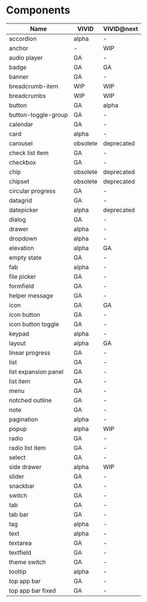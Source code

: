 # Components

<!-- Statuses can be GA | alpha | WIP | backlog | deprecated | obsolete -->

| Name                 | VIVID    | VIVID@next |
| -------------------- | -------- | ---------- |
| accordion            | alpha    | \-         |
| anchor               | \-       | WIP        |
| audio player         | GA       | \-         |
| badge                | GA       | GA         |
| banner               | GA       | \-         |
| breadcrumb-item      | WIP      | WIP        |
| breadcrumbs          | WIP      | WIP        |
| button               | GA       | alpha      |
| button-toggle-group  | GA       | \-         |
| calendar             | GA       | \-         |
| card                 | alpha    | \-         |
| carousel             | obsolete | deprecated |
| check list item      | GA       | \-         |
| checkbox             | GA       | \-         |
| chip                 | obsolete | deprecated |
| chipset              | obsolete | deprecated |
| circular progress    | GA       | \-         |
| datagrid             | GA       | \-         |
| datepicker           | alpha    | deprecated |
| dialog               | GA       | \-         |
| drawer               | alpha    | \-         |
| dropdown             | alpha    | \-         |
| elevation            | alpha    | GA         |
| empty state          | GA       | \-         |
| fab                  | alpha    | \-         |
| file picker          | GA       | \-         |
| formfield            | GA       | \-         |
| helper message       | GA       | \-         |
| icon                 | GA       | GA         |
| icon button          | GA       | \-         |
| icon button toggle   | GA       | \-         |
| keypad               | alpha    | \-         |
| layout               | alpha    | GA         |
| linear progress      | GA       | \-         |
| list                 | GA       | \-         |
| list expansion panel | GA       | \-         |
| list item            | GA       | \-         |
| menu                 | GA       | \-         |
| notched outline      | GA       | \-         |
| note                 | GA       | \-         |
| pagination           | alpha    | \-         |
| popup                | alpha    | WIP        |
| radio                | GA       | \-         |
| radio list item      | GA       | \-         |
| select               | GA       | \-         |
| side drawer          | alpha    | WIP        |
| slider               | GA       | \-         |
| snackbar             | GA       | \-         |
| switch               | GA       | \-         |
| tab                  | GA       | \-         |
| tab bar              | GA       | \-         |
| tag                  | alpha    | \-         |
| text                 | alpha    | \-         |
| textarea             | GA       | \-         |
| textfield            | GA       | \-         |
| theme switch         | GA       | \-         |
| tooltip              | alpha    | \-         |
| top app bar          | GA       | \-         |
| top app bar fixed    | GA       | \-         |

